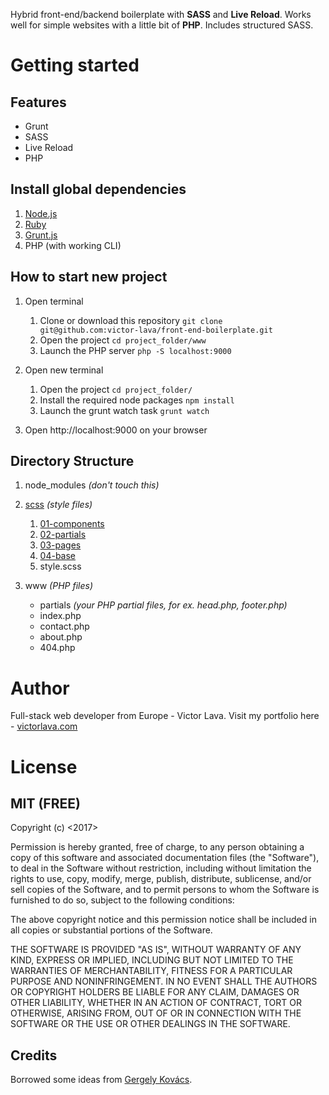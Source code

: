 Hybrid front-end/backend boilerplate with **SASS** and **Live Reload**. Works well for simple websites with a little bit of **PHP**. Includes structured SASS.

# Getting started

## Features
* Grunt
* SASS
* Live Reload
* PHP

## Install global dependencies
1. [Node.js](https://nodejs.org/en/)
2. [Ruby](https://www.ruby-lang.org/en/documentation/installation/)
4. [Grunt.js](https://gruntjs.com/)
5. PHP (with working CLI)

## How to start new project
1. Open terminal
	1. Clone or download this repository
		``` git clone git@github.com:victor-lava/front-end-boilerplate.git ```
	2. Open the project
		``` cd project_folder/www ```
	3. Launch the PHP server
		``` php -S localhost:9000 ```

2. Open new terminal
	1. Open the project 
		``` cd project_folder/ ```
	2. Install the required node packages
		``` npm install ```
	3. Launch the grunt watch task
	   ``` grunt watch ```

3. Open http://localhost:9000 on your browser

## Directory Structure
1. node_modules *(don't touch this)*

2. [scss](https://github.com/victor-lava/front-end-boilerplate/tree/master/scss) *(style files)*
	1. [01-components](https://github.com/victor-lava/front-end-boilerplate/tree/master/scss/01-components)
	2. [02-partials](https://github.com/victor-lava/front-end-boilerplate/tree/master/scss/02-partials)
	3. [03-pages](https://github.com/victor-lava/front-end-boilerplate/tree/master/scss/03-pages)
	4. [04-base](https://github.com/victor-lava/front-end-boilerplate/tree/master/scss/04-base)
	5. style.scss

3. www *(PHP files)*
	* partials *(your PHP partial files, for ex. head.php, footer.php)*
	* index.php
	* contact.php
	* about.php
	* 404.php 

# Author
 Full-stack web developer from Europe - Victor Lava. Visit my portfolio here - [victorlava.com](http://victorlava.com)

# License
## MIT (FREE)
Copyright (c) <2017> <Victor Lava>

Permission is hereby granted, free of charge, to any person obtaining a copy
of this software and associated documentation files (the "Software"), to deal
in the Software without restriction, including without limitation the rights
to use, copy, modify, merge, publish, distribute, sublicense, and/or sell
copies of the Software, and to permit persons to whom the Software is
furnished to do so, subject to the following conditions:

The above copyright notice and this permission notice shall be included in all
copies or substantial portions of the Software.

THE SOFTWARE IS PROVIDED "AS IS", WITHOUT WARRANTY OF ANY KIND, EXPRESS OR
IMPLIED, INCLUDING BUT NOT LIMITED TO THE WARRANTIES OF MERCHANTABILITY,
FITNESS FOR A PARTICULAR PURPOSE AND NONINFRINGEMENT. IN NO EVENT SHALL THE
AUTHORS OR COPYRIGHT HOLDERS BE LIABLE FOR ANY CLAIM, DAMAGES OR OTHER
LIABILITY, WHETHER IN AN ACTION OF CONTRACT, TORT OR OTHERWISE, ARISING FROM,
OUT OF OR IN CONNECTION WITH THE SOFTWARE OR THE USE OR OTHER DEALINGS IN THE
SOFTWARE.

## Credits
Borrowed some ideas from [Gergely Kovács](https://github.com/ggkovacs/architecture-sass-project).
